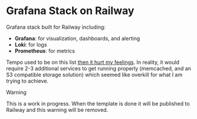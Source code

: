 # Grafana Stack on Railway

Grafana stack built for Railway including:

- **Grafana**: for visualization, dashboards, and alerting
- **Loki**: for logs
- **Prometheus**: for metrics

Tempo used to be on this list [then it hurt my feelings](https://bsky.app/profile/mykal.codes/post/3ljhc7xpums2e). In reality, it would require 2-3 additional services to get running properly (memcached, and an S3 compatible storage solution) which seemed like overkill for what I am trying to achieve.

> [!WARNING]  
> This is a work in progress. When the template is done it will be published to Railway and this warning will be removed.